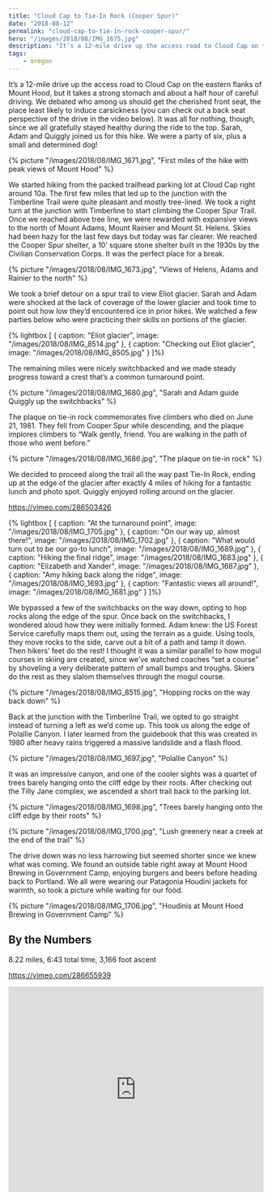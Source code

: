 ```yaml
---
title: "Cloud Cap to Tie-In Rock (Cooper Spur)"
date: "2018-08-12"
permalink: "cloud-cap-to-tie-in-rock-cooper-spur/"
hero: "/images/2018/08/IMG_1675.jpg"
description: "It’s a 12-mile drive up the access road to Cloud Cap on the eastern flanks of Mount Hood. This hike did not disappoint, and we finished the day off at Mount Hood Brewing in Government Camp."
tags:
    - oregon
---
```


It’s a 12-mile drive up the access road to Cloud Cap on the eastern flanks of Mount Hood, but it takes a strong stomach and about a half hour of careful driving. We debated who among us should get the cherished front seat, the place least likely to induce carsickness (you can check out a back seat perspective of the drive in the video below). It was all for nothing, though, since we all gratefully stayed healthy during the ride to the top. Sarah, Adam and Quiggly joined us for this hike. We were a party of six, plus a small and determined dog!

{% picture "/images/2018/08/IMG_1671.jpg", "First miles of the hike with peak views of Mount Hood" %}

We started hiking from the packed trailhead parking lot at Cloud Cap right around 10a. The first few miles that led up to the junction with the Timberline Trail were quite pleasant and mostly tree-lined. We took a right turn at the junction with Timberline to start climbing the Cooper Spur Trail. Once we reached above tree line, we were rewarded with expansive views to the north of Mount Adams, Mount Rainier and Mount St. Helens. Skies had been hazy for the last few days but today was far clearer. We reached the Cooper Spur shelter, a 10’ square stone shelter built in the 1930s by the Civilian Conservation Corps. It was the perfect place for a break.

{% picture "/images/2018/08/IMG_1673.jpg", "Views of Helens, Adams and Rainier to the north" %}

We took a brief detour on a spur trail to view Eliot glacier. Sarah and Adam were shocked at the lack of coverage of the lower glacier and took time to point out how low they’d encountered ice in prior hikes. We watched a few parties below who were practicing their skills on portions of the glacier.

{% lightbox [
    { caption: "Eliot glacier", image: "/images/2018/08/IMG_8514.jpg" },
    { caption: "Checking out Eliot glacier", image: "/images/2018/08/IMG_8505.jpg" }
]%}

The remaining miles were nicely switchbacked and we made steady progress toward a crest that’s a common turnaround point.

{% picture "/images/2018/08/IMG_1680.jpg", "Sarah and Adam guide Quiggly up the switchbacks" %}

The plaque on tie-in rock commemorates five climbers who died on June 21, 1981. They fell from Cooper Spur while descending, and the plaque implores climbers to “Walk gently, friend. You are walking in the path of those who went before.”

{% picture "/images/2018/08/IMG_1686.jpg", "The plaque on tie-in rock" %}

We decided to proceed along the trail all the way past Tie-In Rock, ending up at the edge of the glacier after exactly 4 miles of hiking for a fantastic lunch and photo spot. Quiggly enjoyed rolling around on the glacier.

https://vimeo.com/286503426

{% lightbox [
    { caption: "At the turnaround point", image: "/images/2018/08/IMG_1705.jpg" },
    { caption: "On our way up, almost there!", image: "/images/2018/08/IMG_1702.jpg" },
    { caption: "What would turn out to be our go-to lunch", image: "/images/2018/08/IMG_1689.jpg" },
    { caption: "Hiking the final ridge", image: "/images/2018/08/IMG_1683.jpg" },
    { caption: "Elizabeth and Xander", image: "/images/2018/08/IMG_1687.jpg" },
    { caption: "Amy hiking back along the ridge", image: "/images/2018/08/IMG_1693.jpg" },
    { caption: "Fantastic views all around!", image: "/images/2018/08/IMG_1681.jpg" }
]%}

We bypassed a few of the switchbacks on the way down, opting to hop rocks along the edge of the spur. Once back on the switchbacks, I wondered aloud how they were initially formed. Adam knew: the US Forest Service carefully maps them out, using the terrain as a guide. Using tools, they move rocks to the side, carve out a bit of a path and tamp it down. Then hikers’ feet do the rest! I thought it was a similar parallel to how mogul courses in skiing are created, since we’ve watched coaches “set a course” by shoveling a very deliberate pattern of small bumps and troughs. Skiers do the rest as they slalom themselves through the mogul course.

{% picture "/images/2018/08/IMG_8515.jpg", "Hopping rocks on the way back down" %}

Back at the junction with the Timberline Trail, we opted to go straight instead of turning a left as we’d come up. This took us along the edge of Polallie Canyon. I later learned from the guidebook that this was created in 1980 after heavy rains triggered a massive landslide and a flash flood.

{% picture "/images/2018/08/IMG_1697.jpg", "Polallie Canyon" %}

It was an impressive canyon, and one of the cooler sights was a quartet of trees barely hanging onto the cliff edge by their roots. After checking out the Tilly Jane complex, we ascended a short trail back to the parking lot.

{% picture "/images/2018/08/IMG_1698.jpg", "Trees barely hanging onto the cliff edge by their roots" %}

{% picture "/images/2018/08/IMG_1700.jpg", "Lush greenery near a creek at the end of the trail" %}

The drive down was no less harrowing but seemed shorter since we knew what was coming. We found an outside table right away at Mount Hood Brewing in Government Camp, enjoying burgers and beers before heading back to Portland. We all were wearing our Patagonia Houdini jackets for warmth, so took a picture while waiting for our food.

{% picture "/images/2018/08/IMG_1706.jpg", "Houdinis at Mount Hood Brewing in Government Camp" %}

## By the Numbers

8.22 miles, 6:43 total time, 3,166 foot ascent

https://vimeo.com/286655939

<iframe src="https://www.strava.com/activities/1768533431/embed/097c2552813ae04e519c17476c8fd45d79c988a8" width="100%" height="405" frameborder="0" scrolling="no"></iframe>
